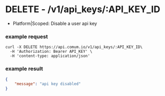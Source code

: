 # DELETE - /v1/api_keys/:API_KEY_ID

- Platform|Scoped:
    Disable a user api key

### example request

```curl
curl -X DELETE https://api.comum.io/v1/api_keys/:API_KEY_ID\
  -H 'Authorization: Bearer API_KEY' \
  -H 'content-type: application/json'
```

### example result

```json
{
	"message": "api key disabled"
}
```
